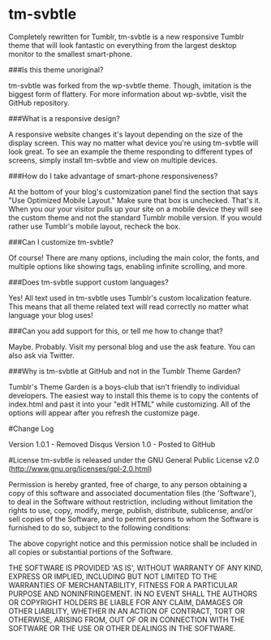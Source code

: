 tm-svbtle
=========

Completely rewritten for Tumblr, tm-svbtle is a new responsive Tumblr theme that will look fantastic on everything from the largest desktop monitor to the smallest smart-phone.

###Is this theme unoriginal?

tm-svbtle was forked from the wp-svbtle theme. Though, imitation is the biggest form of flattery. For more information about wp-svbtle, visit the GitHub repository.

###What is a responsive design?

A responsive website changes it's layout depending on the size of the display screen. This way no matter what device you're using tm-svbtle will look great. To see an example the theme responding to different types of screens, simply install tm-svbtle and view on multiple devices.

###How do I take advantage of smart-phone responsiveness?

At the bottom of your blog's customization panel find the section that says "Use Optimized Mobile Layout." Make sure that box is unchecked. That's it. When you our your visitor pulls up your site on a mobile device they will see the custom theme and not the standard Tumblr mobile version. If you would rather use Tumblr's mobile layout, recheck the box.

###Can I customize tm-svbtle?

Of course! There are many options, including the main color, the fonts, and multiple options like showing tags, enabling infinite scrolling, and more.

###Does tm-svbtle support custom languages?

Yes! All text used in tm-svbtle uses Tumblr's custom localization feature. This means that all theme related text will read correctly no matter what language your blog uses!

###Can you add support for this, or tell me how to change that?

Maybe. Probably. Visit my personal blog and use the ask feature. You can also ask via Twitter.

###Why is tm-svbtle at GitHub and not in the Tumblr Theme Garden?

Tumblr's Theme Garden is a boys-club that isn't friendly to individual developers. The easiest way to install this theme is to copy the contents of index.html and past it into your "edit HTML" while customizing. All of the options will appear after you refresh the customize page.


#Change Log

Version 1.0.1 - Removed Disqus
Version 1.0 - Posted to GitHub

#License
tm-svbtle is released under the GNU General Public License v2.0 (http://www.gnu.org/licenses/gpl-2.0.html)

Permission is hereby granted, free of charge, to any person obtaining a copy of this software and associated documentation files (the 'Software'), to deal in the Software without restriction, including without limitation the rights to use, copy, modify, merge, publish, distribute, sublicense, and/or sell copies of the Software, and to permit persons to whom the Software is furnished to do so, subject to the following conditions:

The above copyright notice and this permission notice shall be included in all copies or substantial portions of the Software.

THE SOFTWARE IS PROVIDED 'AS IS', WITHOUT WARRANTY OF ANY KIND, EXPRESS OR IMPLIED, INCLUDING BUT NOT LIMITED TO THE WARRANTIES OF MERCHANTABILITY, FITNESS FOR A PARTICULAR PURPOSE AND NONINFRINGEMENT. IN NO EVENT SHALL THE AUTHORS OR COPYRIGHT HOLDERS BE LIABLE FOR ANY CLAIM, DAMAGES OR OTHER LIABILITY, WHETHER IN AN ACTION OF CONTRACT, TORT OR OTHERWISE, ARISING FROM, OUT OF OR IN CONNECTION WITH THE SOFTWARE OR THE USE OR OTHER DEALINGS IN THE SOFTWARE.
